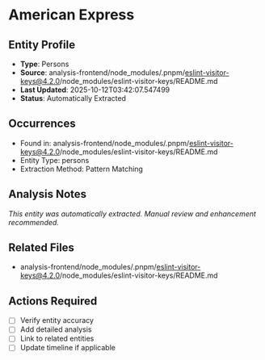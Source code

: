 # American Express

## Entity Profile
- **Type**: Persons
- **Source**: analysis-frontend/node_modules/.pnpm/eslint-visitor-keys@4.2.0/node_modules/eslint-visitor-keys/README.md
- **Last Updated**: 2025-10-12T03:42:07.547499
- **Status**: Automatically Extracted

## Occurrences
- Found in: analysis-frontend/node_modules/.pnpm/eslint-visitor-keys@4.2.0/node_modules/eslint-visitor-keys/README.md
- Entity Type: persons
- Extraction Method: Pattern Matching

## Analysis Notes
*This entity was automatically extracted. Manual review and enhancement recommended.*

## Related Files
- analysis-frontend/node_modules/.pnpm/eslint-visitor-keys@4.2.0/node_modules/eslint-visitor-keys/README.md

## Actions Required
- [ ] Verify entity accuracy
- [ ] Add detailed analysis
- [ ] Link to related entities
- [ ] Update timeline if applicable

